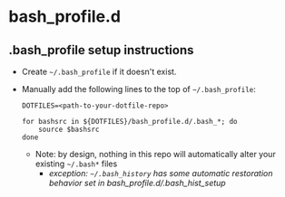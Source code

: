 # bash_profile.d

## .bash_profile setup instructions
- Create `~/.bash_profile` if it doesn't exist.
- Manually add the following lines to the top of `~/.bash_profile`:
    
    ```
    DOTFILES=<path-to-your-dotfile-repo>
    
    for bashsrc in ${DOTFILES}/bash_profile.d/.bash_*; do
        source $bashsrc
    done
    ```
    
    - Note: by design, nothing in this repo will automatically alter your existing `~/.bash*` files
        - *exception: `~/.bash_history` has some automatic restoration behavior set in bash_profile.d/.bash_hist_setup*